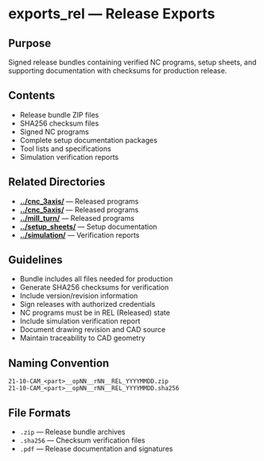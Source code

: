 # exports_rel — Release Exports

## Purpose
Signed release bundles containing verified NC programs, setup sheets, and supporting documentation with checksums for production release.

## Contents
- Release bundle ZIP files
- SHA256 checksum files
- Signed NC programs
- Complete setup documentation packages
- Tool lists and specifications
- Simulation verification reports

## Related Directories
- **[../cnc_3axis/](../cnc_3axis/)** — Released programs
- **[../cnc_5axis/](../cnc_5axis/)** — Released programs
- **[../mill_turn/](../mill_turn/)** — Released programs
- **[../setup_sheets/](../setup_sheets/)** — Setup documentation
- **[../simulation/](../simulation/)** — Verification reports

## Guidelines
- Bundle includes all files needed for production
- Generate SHA256 checksums for verification
- Include version/revision information
- Sign releases with authorized credentials
- NC programs must be in REL (Released) state
- Include simulation verification report
- Document drawing revision and CAD source
- Maintain traceability to CAD geometry

## Naming Convention
```
21-10-CAM_<part>__opNN__rNN__REL_YYYYMMDD.zip
21-10-CAM_<part>__opNN__rNN__REL_YYYYMMDD.sha256
```

## File Formats
- `.zip` — Release bundle archives
- `.sha256` — Checksum verification files
- `.pdf` — Release documentation and signatures
